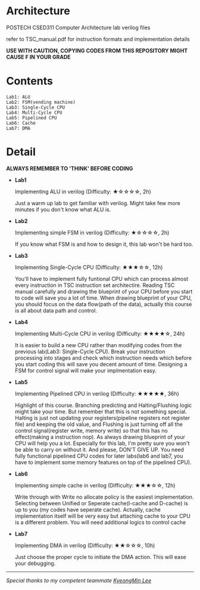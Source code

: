 # Architecture
POSTECH CSED311 Computer Architecture lab verilog files

refer to TSC_manual.pdf for instruction formats and implementation details

**USE WITH CAUTION, COPYING CODES FROM THIS REPOSITORY MIGHT CAUSE F IN YOUR GRADE** 

# Contents
    Lab1: ALU
    Lab2: FSM(vending machine)
    Lab3: Single-Cycle CPU
    Lab4: Multi-Cycle CPU
    Lab5: Pipelined CPU
    Lab6: Cache
    Lab7: DMA
    
# Detail


**ALWAYS REMEMBER TO 'THINK' BEFORE CODING**


+ **Lab1**

    Implementing ALU in verilog (Difficulty: ★☆☆☆☆, 2h)
    
    Just a warm up lab to get familiar with verilog. Might take few more minutes if you don't know what ALU is.
    
    
+ **Lab2**

    Implementing simple FSM in verilog (Difficulty:  ★☆☆☆☆, 2h)
    
    If you know what FSM is and how to design it, this lab won't be hard too.
    
    
+ **Lab3**

    Implementing Single-Cycle CPU (Difficulty:  ★★★☆☆, 12h)
    
    You'll have to implement fully funtional CPU which can process almost every instruction in TSC instruction set architectire. 
    Reading TSC manual carefully and drawing the blueprint of your CPU before you start to code will save you a lot of time. 
    When drawing blueprint of your CPU, you should focus on the data flow(path of the data), actually this course is all about data path and control.


+ **Lab4**

    Implementing Multi-Cycle CPU in verilog (Difficulty:  ★★★★☆, 24h)
    
    It is easier to build a new CPU rather than modifying codes from the previous lab(Lab3: Single-Cycle CPU).
    Break your instruction processing into stages and check which instruction needs which before you start coding this will save you decent amount of time.
    Designing a FSM for control signal will make your implmentation easy.
    
+ **Lab5**

    Implementing Pipelined CPU in verilog (Difficulty:  ★★★★★, 36h)
    
    Highlight of this course. Branching predicting and Halting/Flushing logic might take your time. But remember that this is not something special.
    Halting is just not updating your registers(pipeline registers not register file) and keeping the old value, 
    and Flushing is just turning off all the control signal(register write, memory write) so that this has no effect(making a instruction nop).
    As always drawing blueprint of your CPU will help you a lot. Especially for this lab, I'm pretty sure you won't be able to carry on without it.
    And please, DON'T GIVE UP. You need fully functional pipelined CPU codes for later labs(lab6 and lab7, you have to implement some memory features on top of the pipelined CPU).
    
    
+ **Lab6**

    Implementing simple cache in verilog (Difficulty:  ★★★☆☆, 12h)
    
    Write through with Write no allocate policy is the easiest implementation. 
    Selecting between Unified or Seperate cache(I-cache and D-cache) is up to you (my codes have seperate cache).
    Actually, cache implementation itself will be very easy but attaching cache to your CPU is a different problem. 
    You will need additional logics to control cache
    
    
+ **Lab7**

    Implementing DMA in verilog (Difficulty:  ★★☆☆☆, 10h)
    
    Just choose the proper cycle to initiate the DMA action. This will ease your debugging.
    
***    
 *_Special thanks to my competent teammate <a href="https://github.com/2e16-mean">KyeongMin Lee</a>_*  
    
